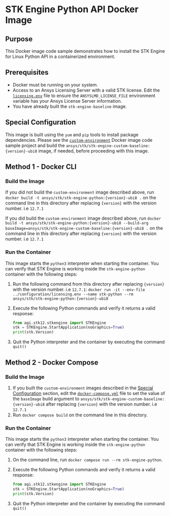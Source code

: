 # STK Engine Python API Docker Image

## Purpose

This Docker image code sample demonstrates how to install the STK Engine for Linux Python API in a containerized environment.

## Prerequisites

* Docker must be running on your system.
* Access to an Ansys Licensing Server with a valid STK license. Edit the [`licensing.env`](../configuration/licensing.env) file to ensure the `ANSYSLMD_LICENSE_FILE` environment variable has your Ansys License Server information.
* You have already built the `stk-engine-baseline` image.

## Special Configuration

This image is built using the `yum` and `pip` tools to install package dependencies. Please see the [`custom-environment`](../custom-environment/README.md) Docker image code sample project and build the `ansys/stk/stk-engine-custom-baseline:{version}-ubi8` image, if needed, before proceeding with this image.

## Method 1 - Docker CLI

### Build the Image

If you did not build the `custom-environment` image described above, run `docker build -t ansys/stk/stk-engine-python:{version}-ubi8 .` on the command line in this directory after replacing `{version}` with the version number. i.e `12.7.1`

If you did build the `custom-environment` image described above, run `docker build -t ansys/stk/stk-engine-python:{version}-ubi8 --build-arg baseImage=ansys/stk/stk-engine-custom-baseline:{version}-ubi8 .` on the command line in this directory after replacing `{version}` with the version number. i.e `12.7.1`

### Run the Container

This image starts the `python3` interpreter when starting the container.  You can verify that STK Engine is working inside the `stk-engine-python` container with the following steps:

1. Run the following command from this directory after replacing `{version}` with the version number. i.e `12.7.1`:
`docker run -it --env-file ../configuration/licensing.env --name stk-python --rm ansys/stk/stk-engine-python:{version}-ubi8`
2. Execute the following Python commands and verify it returns a valid response:

    ```python
    from agi.stk12.stkengine import STKEngine
    stk = STKEngine.StartApplication(noGraphics=True)
    print(stk.Version)
    ```

3. Quit the Python interpreter and the container by executing the command `quit()`

## Method 2 - Docker Compose

### Build the Image

1. If you built the `custom-environment` images described in the [Special Configuration](#special-configuration) section, edit the [`docker-compose.yml`](./docker-compose.yml) file to set the value of the `baseImage` build argument to `ansys/stk/stk-engine-custom-baseline:{version}-ubi8` after replacing `{version}` with the version number. i.e `12.7.1`
2. Run `docker compose build` on the command line in this directory.

### Run the Container

This image starts the `python3` interpreter when starting the container.  You can verify that STK Engine is working inside the `stk-engine-python` container with the following steps:

1. On the command line, run `docker compose run --rm stk-engine-python`.
2. Execute the following Python commands and verify it returns a valid response:

    ```python
    from agi.stk12.stkengine import STKEngine
    stk = STKEngine.StartApplication(noGraphics=True)
    print(stk.Version)
    ```

3. Quit the Python interpreter and the container by executing the command `quit()`
